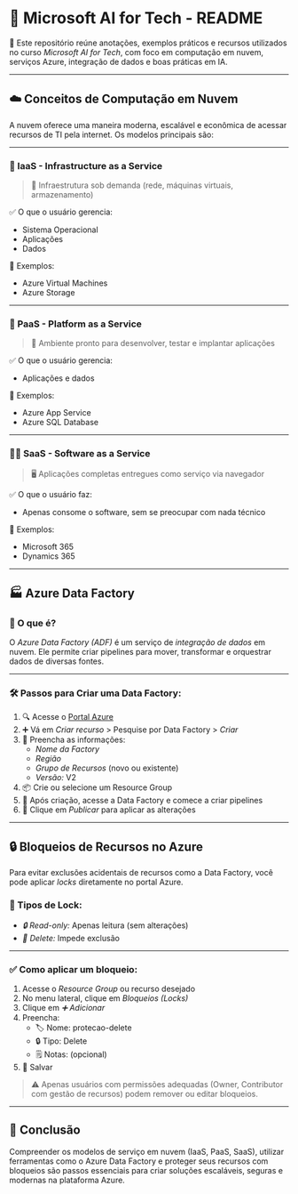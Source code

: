 # 🤖 Microsoft AI for Tech - README

📘 Este repositório reúne anotações, exemplos práticos e recursos utilizados no curso *Microsoft AI for Tech*, com foco em computação em nuvem, serviços Azure, integração de dados e boas práticas em IA.

---

## ☁️ Conceitos de Computação em Nuvem

A nuvem oferece uma maneira moderna, escalável e econômica de acessar recursos de TI pela internet. Os modelos principais são:

---

### 🧱 IaaS - Infrastructure as a Service

> 🔧 Infraestrutura sob demanda (rede, máquinas virtuais, armazenamento)

✅ O que o usuário gerencia:
- Sistema Operacional
- Aplicações
- Dados

🧠 Exemplos:  
- Azure Virtual Machines  
- Azure Storage  

---

### 🧰 PaaS - Platform as a Service

> 🧪 Ambiente pronto para desenvolver, testar e implantar aplicações

✅ O que o usuário gerencia:
- Aplicações e dados

🧠 Exemplos:  
- Azure App Service  
- Azure SQL Database  

---

### 🧑‍💼 SaaS - Software as a Service

> 🖥️ Aplicações completas entregues como serviço via navegador

✅ O que o usuário faz:
- Apenas consome o software, sem se preocupar com nada técnico

🧠 Exemplos:  
- Microsoft 365  
- Dynamics 365  

---

## 🏭 Azure Data Factory

### 📌 O que é?

O *Azure Data Factory (ADF)* é um serviço de *integração de dados* em nuvem. Ele permite criar pipelines para mover, transformar e orquestrar dados de diversas fontes.

---

### 🛠️ Passos para Criar uma Data Factory:

1. 🔍 Acesse o [Portal Azure](https://portal.azure.com)
2. ➕ Vá em *Criar recurso* > Pesquise por Data Factory > *Criar*
3. 📝 Preencha as informações:
   - *Nome da Factory*
   - *Região*
   - *Grupo de Recursos* (novo ou existente)
   - *Versão:* V2
4. 📦 Crie ou selecione um Resource Group
5. 🔧 Após criação, acesse a Data Factory e comece a criar pipelines
6. 💾 Clique em *Publicar* para aplicar as alterações

---

## 🔒 Bloqueios de Recursos no Azure

Para evitar exclusões acidentais de recursos como a Data Factory, você pode aplicar *locks* diretamente no portal Azure.

### 🔐 Tipos de Lock:

- *🔒 Read-only:* Apenas leitura (sem alterações)
- *🚫 Delete:* Impede exclusão

---

### ✅ Como aplicar um bloqueio:

1. Acesse o *Resource Group* ou recurso desejado
2. No menu lateral, clique em *Bloqueios (Locks)*
3. Clique em *➕ Adicionar*
4. Preencha:
   - 🏷️ Nome: protecao-delete
   - 🔒 Tipo: Delete
   - 🗒️ Notas: (opcional)
5. 💾 Salvar

> ⚠️ Apenas usuários com permissões adequadas (Owner, Contributor com gestão de recursos) podem remover ou editar bloqueios.

---

## 🧠 Conclusão

Compreender os modelos de serviço em nuvem (IaaS, PaaS, SaaS), utilizar ferramentas como o Azure Data Factory e proteger seus recursos com bloqueios são passos essenciais para criar soluções escaláveis, seguras e modernas na plataforma Azure. 
